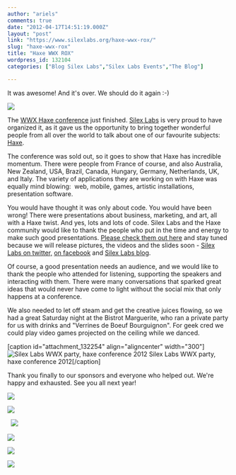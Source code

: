 ```yaml
---
author: "ariels"
comments: true
date: "2012-04-17T14:51:19.000Z"
layout: "post"
link: "https://www.silexlabs.org/haxe-wwx-rox/"
slug: "haxe-wwx-rox"
title: "Haxe WWX ROX"
wordpress_id: 132104
categories: ["Blog Silex Labs","Silex Labs Events","The Blog"]

---
```

It was awesome! And it's over. We should do it again :-)


[![](http://haxe.org/img/haxe2/logo.png)](http://haxe.org)

The [WWX Haxe conference](http://wwx.haxe.org/) just finished. [Silex Labs](http://silexlabs.org/silexlabs/) is very proud to have organized it, as it gave us the opportunity to bring together wonderful people from all over the world to talk about one of our favourite subjects: [Haxe](http://haxe.org/).

The conference was sold out, so it goes to show that Haxe has incredible momentum. There were people from France of course, and also Australia, New Zealand, USA, Brazil, Canada, Hungary, Germany, Netherlands, UK, and Italy. The variety of applications they are working on with Haxe was equally mind blowing:  web, mobile, games, artistic installations, presentation software.

You would have thought it was only about code. You would have been wrong! There were presentations about business, marketing, and art, all with a Haxe twist. And yes, lots and lots of code. Silex Labs and the Haxe community would like to thank the people who put in the time and energy to make such good presentations. [Please check them out here](http://wwx.haxe.org/speakers.html) and stay tuned because we will release pictures, the videos and the slides soon - [Silex Labs on twitter,](https://twitter.com/silexlabs) [on facebook](http://www.facebook.com/groups/143614919006712/) and [Silex Labs blog](https://www.silexlabs.org/category/the-blog/blog-silex-labs/).

Of course, a good presentation needs an audience, and we would like to thank the people who attended for listening, supporting the speakers and interacting with them. There were many conversations that sparked great ideas that would never have come to light without the social mix that only happens at a conference.

We also needed to let off steam and get the creative juices flowing, so we had a great Saturday night at the Bistrot Marguerite, who ran a private party for us with drinks and "Verrines de Boeuf Bourguignon". For geek cred we could play video games projected on the ceiling while we danced.

[caption id="attachment_132254" align="aligncenter" width="300"]![Silex Labs WWX party, haxe conference 2012](https://www.silexlabs.org/wp-content/uploads/2012/04/13344427877881-300x225.jpg) Silex Labs WWX party, haxe conference 2012[/caption]

Thank you finally to our sponsors and everyone who helped out. We're happy and exhausted. See you all next year!


[![](http://wwx.haxe.org/img/logo/influxis.png)](http://influxis.com/)




![](http://wwx.haxe.org/img/logo/iesa.png)




  ![](http://wwx.haxe.org/img/logo/prezi.png)




[![](http://wwx.haxe.org/img/logo/bistrot-marguerite.jpg)](http://www.tripadvisor.com.au/Restaurant_Review-g187147-d1929987-Reviews-Bistrot_Marguerite-Paris_Ile_de_France.html)




![](http://wwx.haxe.org/img/logo/motion-twin.png)




![](http://wwx.haxe.org/img/logo/silex.png)

